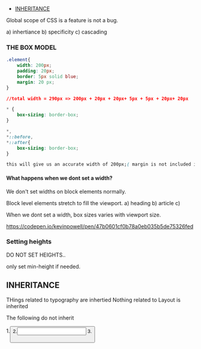 
- [INHERITANCE](#inheritance)

Global scope of CSS is a feature is not a bug.

a) inhertiance
b) specificity
c) cascading

### THE BOX MODEL

```css
.element{
    width: 200px;
    padding: 20px;
    border: 5px solid blue;
    margin: 20 px;
}

//total width = 290px => 200px + 20px + 20px+ 5px + 5px + 20px+ 20px

* {
    box-sizing: border-box;
}

*,
*::before,
*::after{
    box-sizing: border-box;
}

this will give us an accurate width of 200px;( margin is not included in this)

```

#### What happens when we dont set a width?

We don't set widths on block elements normally.


Block level elements stretch to fill the viewport.
a) heading 
b) article
c) 


When we dont set a width, box sizes varies with viewport size.

https://codepen.io/kevinpowell/pen/47b0601cf0b78a0eb035b5de75326fed

### Setting heights

DO NOT SET HEIGHTS..

only set min-height if needed.

## INHERITANCE

 THings related to typography are inhertied
 Nothing related to Layout is inherited

 The following do not inherit

 1.<button>
 2.<input>
 3.<optgroup>
 4.<select>
 5.<textarea>

 ```css
 button,
 input,
 select,
 textarea,
 optgroup{
     font-family: inherit;
 }

 a {
     color: inherit;
 }

 h2,h3,h4{
     font-weight: inherit;
 }
 ```

